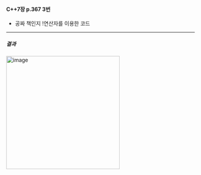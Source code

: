 #### C++7장 p.367 3번
  * 공짜 책인지 !연산자를 이용한 코드

---
##### 결과
<img width="303" alt="image" src="https://github.com/user-attachments/assets/294faaac-88be-47a3-bf7e-c093578d1171">
